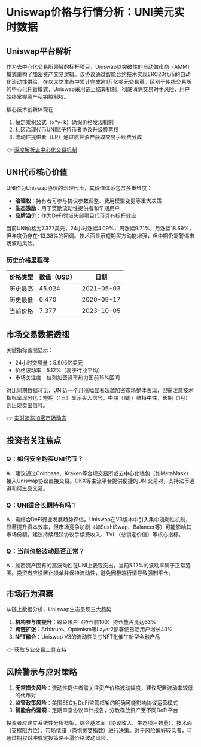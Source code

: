 # Uniswap价格与行情分析：UNI美元实时数据

## Uniswap平台解析

作为去中心化交易所领域的标杆项目，Uniswap以突破性的自动做市商（AMM）模式重构了加密资产交易逻辑。该协议通过智能合约技术实现ERC20代币的自动化流动性供给，在以太坊生态中累计完成逾1万亿美元交易量。区别于传统交易所的中心化托管模式，Uniswap采用链上结算机制，彻底消除交易对手风险，用户始终掌握资产私钥控制权。

核心技术创新体现在：
1. 恒定乘积公式（x*y=k）确保价格发现机制
2. 社区治理代币UNI赋予持币者协议升级投票权
3. 流动性提供者（LP）通过质押资产获取交易手续费分成

👉 [深度解析去中心化交易机制](https://bit.ly/okx_welcome)

## UNI代币核心价值

UNI作为Uniswap协议的治理代币，其价值体系包含多重维度：
- **治理权**：持有者可参与协议参数调整、费用模型变更等重大决策
- **生态激励**：用于奖励流动性提供者和早期用户
- **品牌溢价**：作为DeFi领域头部项目代币具有标杆效应

当前UNI价格为7.377美元，24小时涨幅4.09%，周涨幅9.71%，月涨幅18.69%，但年度仍存在-13.38%的回调。技术面显示短期买方动能增强，但中期仍需警惕市场波动风险。

### 历史价格里程碑

| 价格类型 | 数值（USD） | 日期       |
|----------|-------------|------------|
| 历史最高 | 45.024      | 2021-05-03 |
| 历史最低 | 0.470       | 2020-09-17 |
| 当前价格 | 7.377       | 2023-10-05 |

## 市场交易数据透视

关键指标监测显示：
- 24小时交易量：5.905亿美元
- 价格波动率：5.12%（高于行业平均）
- 市场关注度：位列加密货币热力图前15%区间

对比同期数据可见，UNI近一个月涨幅显著超越加密市场整体表现，但需注意技术指标呈现分化：短期（1日）显示买入信号，中期（1周）维持中性，长期（1月）则出现卖出信号。

👉 [实时追踪加密市场动态](https://bit.ly/okx_welcome)

## 投资者关注焦点

### Q：如何安全购买UNI代币？
A：建议通过Coinbase、Kraken等合规交易所或去中心化钱包（如MetaMask）接入Uniswap协议直接交易。OKX等主流平台提供便捷的UNI交易对，支持法币通道和衍生品交易。

### Q：UNI适合长期持有吗？
A：需结合DeFi行业发展趋势评估。Uniswap在V3版本中引入集中流动性机制，显著提升资本效率，但市场竞争加剧（如SushiSwap、Balancer等）可能影响其市场份额。建议持续跟踪协议手续费收入、TVL（总锁定价值）等核心指标。

### Q：当前价格波动是否正常？
A：加密资产固有的高波动性在UNI上表现突出，当前5.12%的波动率属于正常范围。投资者应设置止损单并保持流动性，避免因极端行情导致强制平仓。

## 市场行为洞察

从链上数据分析，Uniswap生态呈现三大趋势：
1. **机构参与度提升**：鲸鱼账户（持仓前100）持仓量占比达63%
2. **跨链扩张**：Arbitrum、Optimism等Layer2部署使日活用户增长40%
3. **NFT融合**：Uniswap V3的流动性头寸NFT化催生新型金融产品

👉 [获取专业交易工具支持](https://bit.ly/okx_welcome)

## 风险警示与应对策略

1. **无常损失风险**：流动性提供者需关注资产价格波动幅度，建议配置波动率较低的代币对
2. **监管政策风险**：美国SEC对DeFi监管框架的明确可能影响协议运营模式
3. **智能合约漏洞**：定期审查协议审计报告，分散存放资产至不同DeFi平台

投资者应建立系统性分析框架，综合基本面（协议收入、生态项目数量）、技术面（支撑阻力位）、市场情绪（恐惧贪婪指数）进行决策。对于风险偏好较低者，可通过期权对冲或定投策略平滑价格波动风险。